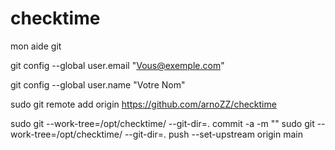 # checktime
mon aide git

git config --global user.email "Vous@exemple.com"

git config --global user.name "Votre Nom"

sudo git remote add origin https://github.com/arnoZZ/checktime


sudo git --work-tree=/opt/checktime/ --git-dir=. commit -a -m ""
sudo git --work-tree=/opt/checktime/ --git-dir=. push --set-upstream origin main

